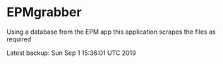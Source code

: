 # EPMgrabber
Using a database from the EPM app this application scrapes the files as required


Latest backup: Sun Sep 1 15:36:01 UTC 2019
